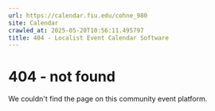 ```yaml
---
url: https://calendar.fiu.edu/cohne_980
site: Calendar
crawled_at: 2025-05-20T10:56:11.495797
title: 404 - Localist Event Calendar Software
---
```


# 404 - not found
We couldn't find the page on this community event platform.
